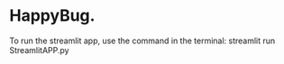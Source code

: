 # HappyBug.

To run the streamlit app, use the command in the terminal:
streamlit run StreamlitAPP.py
